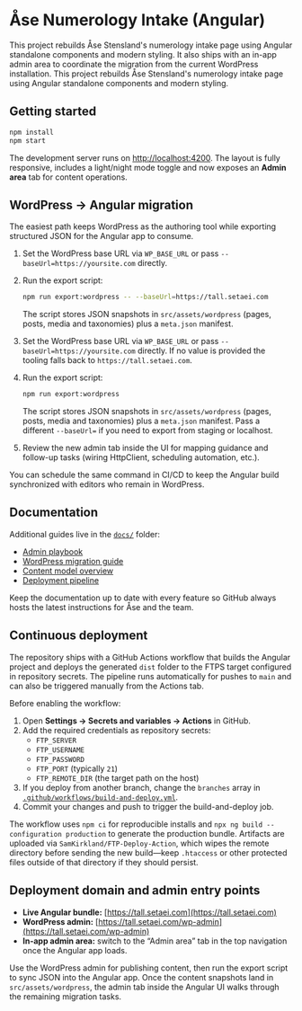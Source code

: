# Åse Numerology Intake (Angular)

This project rebuilds Åse Stensland's numerology intake page using Angular standalone components and modern styling. It
also ships with an in-app admin area to coordinate the migration from the current WordPress installation.
This project rebuilds Åse Stensland's numerology intake page using Angular standalone components and modern styling.

## Getting started

```bash
npm install
npm start
```

The development server runs on [http://localhost:4200](http://localhost:4200). The layout is fully responsive, includes a
light/night mode toggle and now exposes an **Admin area** tab for content operations.

## WordPress → Angular migration

The easiest path keeps WordPress as the authoring tool while exporting structured JSON for the Angular app to consume.

1. Set the WordPress base URL via `WP_BASE_URL` or pass `--baseUrl=https://yoursite.com` directly.
2. Run the export script:

   ```bash
   npm run export:wordpress -- --baseUrl=https://tall.setaei.com
   ```

   The script stores JSON snapshots in `src/assets/wordpress` (pages, posts, media and taxonomies) plus a `meta.json`
   manifest.
1. Set the WordPress base URL via `WP_BASE_URL` or pass `--baseUrl=https://yoursite.com` directly. If no value is
   provided the tooling falls back to `https://tall.setaei.com`.
2. Run the export script:

   ```bash
   npm run export:wordpress
   ```

   The script stores JSON snapshots in `src/assets/wordpress` (pages, posts, media and taxonomies) plus a `meta.json`
   manifest. Pass a different `--baseUrl=` if you need to export from staging or localhost.
3. Review the new admin tab inside the UI for mapping guidance and follow-up tasks (wiring HttpClient, scheduling
   automation, etc.).

You can schedule the same command in CI/CD to keep the Angular build synchronized with editors who remain in WordPress.

## Documentation

Additional guides live in the [`docs/`](docs/README.md) folder:

- [Admin playbook](docs/admin-playbook.md)
- [WordPress migration guide](docs/wordpress-migration.md)
- [Content model overview](docs/content-model.md)
- [Deployment pipeline](docs/deployment.md)

Keep the documentation up to date with every feature so GitHub always hosts the latest instructions for Åse and the
team.

## Continuous deployment

The repository ships with a GitHub Actions workflow that builds the Angular project and deploys the generated `dist`
folder to the FTPS target configured in repository secrets. The pipeline runs automatically for pushes to `main` and
can also be triggered manually from the Actions tab.

Before enabling the workflow:

1. Open **Settings → Secrets and variables → Actions** in GitHub.
2. Add the required credentials as repository secrets:
   - `FTP_SERVER`
   - `FTP_USERNAME`
   - `FTP_PASSWORD`
   - `FTP_PORT` (typically `21`)
   - `FTP_REMOTE_DIR` (the target path on the host)
3. If you deploy from another branch, change the `branches` array in
   [`.github/workflows/build-and-deploy.yml`](.github/workflows/build-and-deploy.yml).
4. Commit your changes and push to trigger the build-and-deploy job.

The workflow uses `npm ci` for reproducible installs and `npx ng build --configuration production` to generate the
production bundle. Artifacts are uploaded via `SamKirkland/FTP-Deploy-Action`, which wipes the remote directory before
sending the new build—keep `.htaccess` or other protected files outside of that directory if they should persist.
## Deployment domain and admin entry points

- **Live Angular bundle:** [https://tall.setaei.com](https://tall.setaei.com)
- **WordPress admin:** [https://tall.setaei.com/wp-admin](https://tall.setaei.com/wp-admin)
- **In-app admin area:** switch to the “Admin area” tab in the top navigation once the Angular app loads.

Use the WordPress admin for publishing content, then run the export script to sync JSON into the Angular app. Once the content snapshots land in `src/assets/wordpress`, the admin tab inside the Angular UI walks through the remaining migration tasks.
